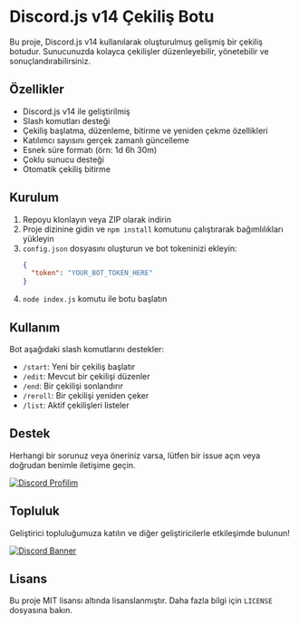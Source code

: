 # Discord.js v14 Çekiliş Botu

Bu proje, Discord.js v14 kullanılarak oluşturulmuş gelişmiş bir çekiliş botudur. Sunucunuzda kolayca çekilişler düzenleyebilir, yönetebilir ve sonuçlandırabilirsiniz.

## Özellikler

- Discord.js v14 ile geliştirilmiş
- Slash komutları desteği
- Çekiliş başlatma, düzenleme, bitirme ve yeniden çekme özellikleri
- Katılımcı sayısını gerçek zamanlı güncelleme
- Esnek süre formatı (örn: 1d 6h 30m)
- Çoklu sunucu desteği
- Otomatik çekiliş bitirme

## Kurulum

1. Repoyu klonlayın veya ZIP olarak indirin
2. Proje dizinine gidin ve `npm install` komutunu çalıştırarak bağımlılıkları yükleyin
3. `config.json` dosyasını oluşturun ve bot tokeninizi ekleyin:
   ```json
   {
     "token": "YOUR_BOT_TOKEN_HERE"
   }
   ```
4. `node index.js` komutu ile botu başlatın

## Kullanım

Bot aşağıdaki slash komutlarını destekler:

- `/start`: Yeni bir çekiliş başlatır
- `/edit`: Mevcut bir çekilişi düzenler
- `/end`: Bir çekilişi sonlandırır
- `/reroll`: Bir çekilişi yeniden çeker
- `/list`: Aktif çekilişleri listeler

## Destek

Herhangi bir sorunuz veya öneriniz varsa, lütfen bir issue açın veya doğrudan benimle iletişime geçin.

[![Discord Profilim](https://img.shields.io/badge/Discord-Profilim-7289DA?style=for-the-badge&logo=discord&logoColor=white)](https://discord.com/users/657241749579759616)

## Topluluk

Geliştirici topluluğumuza katılın ve diğer geliştiricilerle etkileşimde bulunun!

[![Discord Banner](https://api.weblutions.com/discord/invite/msidev/)](https://discord.gg/msidev)

## Lisans

Bu proje MIT lisansı altında lisanslanmıştır. Daha fazla bilgi için `LICENSE` dosyasına bakın.
